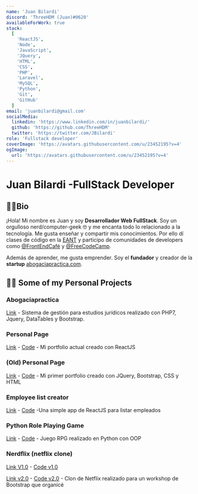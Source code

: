 ```yaml
---
name: 'Juan Bilardi'
discord: 'ThreeHDM (Juan)#0620'
availableForWork: true
stack:
  [
    'ReactJS',
    'Node',
    'JavaScript',
    'JQuery',
    'HTML',
    'CSS',
    'PHP',
    'Laravel',
    'MySQL',
    'Python',
    'Git',
    'GitHub'
  ]
email: 'juanbilardi@gmail.com'
socialMedia:
  linkedin: 'https://www.linkedin.com/in/juanbilardi/'
  github: 'https://github.com/ThreeHDM'
  twitter: 'https://twitter.com/JBilardi'
role: 'Fullstack developer'
coverImage: 'https://avatars.githubusercontent.com/u/23452195?v=4'
ogImage:
  url: 'https://avatars.githubusercontent.com/u/23452195?v=4'
---
```


# Juan Bilardi -FullStack Developer

## 🙋‍♂️Bio

¡Hola! Mi nombre es Juan y soy **Desarrollador Web FullStack**. Soy un orgulloso nerd/computer-geek 🤓 y me encanta todo lo relacionado a la tecnología. Me gusta enseñar y compartir mis conocimientos. Por ello dí clases de código en la [EANT](https://eant.tech/) y participo de comunidades de developers como [@FrontEndCafé](https://frontend.cafe/) y [@FreeCodeCamp](https://freecodecampba.org/).  
  
Además de aprender, me gusta emprender. Soy el **fundador** y creador de la **startup**  [abogaciapractica.com](https://abogaciapractica.com/). 

## 👨‍💻 Some of my Personal Projects

### Abogaciapractica 

[Link](https://abogaciapractica.com/SistemaHerramientas) - Sistema de gestión para estudios jurídicos realizado con PHP7, Jquery, DataTables y Bootstrap.

### Personal Page
[Link](https://juanbilardi.com/) - [Code](https://github.com/ThreeHDM/personal_page_v2) -  Mi portfolio actual creado con ReactJS

### (Old) Personal Page

[Link](https://threehdm.github.io/personal_page/) - [Code](https://github.com/ThreeHDM/personal_page) - Mi primer portfolio creado con JQuery, Bootstrap, CSS y HTML

### Employee list creator

[Link](https://threehdm.github.io/EmployeeList/)  - [Code](https://github.com/ThreeHDM/EmployeeList) -Una simple app de ReactJS para listar empleados 

### Python Role Playing Game

[Link](https://replit.com/@ThreeHDM/RPG-battle-script-in-python) - [Code](https://github.com/ThreeHDM/RPG-battle-script-in-python) - Juego RPG realizado en Python con OOP

### Nerdflix (netflix clone)

[Link V1.0](https://threehdm.github.io/nerdflix-bootstrap/index.html) - [Code v1.0](https://github.com/ThreeHDM/nerdflix-bootstrap)

[Link v2.0](https://threehdm.github.io/nerdflix_2.0/movies.html) - [Code v2.0](https://github.com/ThreeHDM/nerdflix_2.0) - Clon de Netflix realizado para un workshop de Bootstrap que organicé


